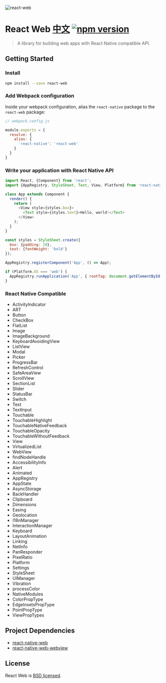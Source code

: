 ![react-web](https://cloud.githubusercontent.com/assets/677114/13032846/13118fe4-d33e-11e5-8ddd-4088e57a2eb2.png)

# React Web [中文](https://github.com/taobaofed/react-web/blob/master/README-zh.md) [![npm version](https://badge.fury.io/js/react-web.svg)](http://badge.fury.io/js/react-web)

> A library for building web apps with React Native compatible API.

## Getting Started

### Install

```sh
npm install --save react-web
```

### Add Webpack configuration

Inside your webpack configuration, alias the `react-native` package to the `react-web` package:

```js
// webpack.config.js

module.exports = {
  resolve: {
    alias: {
      'react-native': 'react-web'
    }
  }
}
```

### Write your application with React Native API

```js
import React, {Component} from 'react';
import {AppRegistry, StyleSheet, Text, View, Platform} from 'react-native';

class App extends Component {
  render() {
    return (
      <View style={styles.box}>
        <Text style={styles.text}>Hello, world!</Text>
      </View>
    );
  }
}

const styles = StyleSheet.create({
  box: {padding: 10},
  text: {fontWeight: 'bold'}
});

AppRegistry.registerComponent('App', () => App);

if (Platform.OS === 'web') {
  AppRegistry.runApplication('App', { rootTag: document.getElementById('app') });
}
```

### React Native Compatible

* ActivityIndicator
* ART
* Button
* CheckBox
* FlatList
* Image
* ImageBackground
* KeyboardAvoidingView
* ListView
* Modal
* Picker
* ProgressBar
* RefreshControl
* SafeAreaView
* ScrollView
* SectionList
* Slider
* StatusBar
* Switch
* Text
* TextInput
* Touchable
* TouchableHighlight
* TouchableNativeFeedback
* TouchableOpacity
* TouchableWithoutFeedback
* View
* VirtualizedList
* WebView
* findNodeHandle
* AccessibilityInfo
* Alert
* Animated
* AppRegistry
* AppState
* AsyncStorage
* BackHandler
* Clipboard
* Dimensions
* Easing
* Geolocation
* I18nManager
* InteractionManager
* Keyboard
* LayoutAnimation
* Linking
* NetInfo
* PanResponder
* PixelRatio
* Platform
* Settings
* StyleSheet
* UIManager
* Vibration
* processColor
* NativeModules
* ColorPropType
* EdgeInsetsPropType
* PointPropType
* ViewPropTypes

## Project Dependencies
* [react-native-web](https://npmjs.org/react-native-web)
* [react-native-web-webview](https://npmjs.org/rreact-native-web-webview)

## License

React Web is [BSD licensed](./LICENSE).
